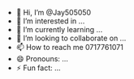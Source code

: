 - 👋 Hi, I’m @Jay505050
- 👀 I’m interested in ...
- 🌱 I’m currently learning ...
- 💞️ I’m looking to collaborate on ...
- 📫 How to reach me 0717761071
- 😄 Pronouns: ...
- ⚡ Fun fact: ...

<!---
Jay505050/Jay505050 is a ✨ special ✨ repository because its `README.md` (this file) appears on your GitHub profile.
You can click the Preview link to take a look at your changes.
--->
